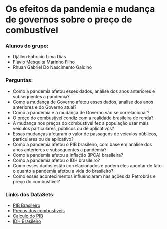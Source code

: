 # Os efeitos da pandemia e mudança de governos sobre o preço de combustível 

### Alunos do grupo: 
- Djállen Fabrício Lima Dias
- Flávio Mesquita Marinho Filho
- Rhuan Gabriel Do Nascimento Galdino

### Perguntas:
- Como a pandemia afetou esses dados, análise dos anos anteriores e subsequentes a pandemia?
- Como a mudança de Governo afetou esses dados, análise dos anos anteriores e do Governo atual?
- Como a pandemia e a mudança de Governo vão se correlacionar?
- O preço do combustível condiz com a realidade brasileira de renda?
- A mudança nos preços do combustível fez a população usar mais veículos particulares, públicos ou de aplicativos?
- Essas mudanças afetaram o valor de passagens de veículos públicos, particulares ou de aplicativo?
- Como a pandemia afetou o PIB brasileiro, com base em análise dos anos anteriores e subsequentes a pandemia?
- Como a pandemia afetou a inflação (IPCA) brasileira?
- Como a pandemia afetou o IDH brasileiro?
- Como esses dados estão correlacionados e podem eles apontar de fato o quanto a pandemia afetou a vida do brasileiro?
- Como esses acontecimentos influenciaram nas ações da Petrobrás e preço do combustível?

### Links dos DataSets:
- [PIB Brasileiro](https://www.ibge.gov.br/estatisticas/economicas/contas-nacionais/9300-contas-nacionais-trimestrais.html?=&t=series-historicas&utm_source=landing&utm_medium=explica&utm_campaign=pib#evolucao-taxa)
- [Preços dos combustíveis](https://www.kaggle.com/datasets/matheusfreitag/gas-prices-in-brazil)
- [Calculo do PIB](https://www.ibge.gov.br/explica/pib.php)
- [IDH Brasileiro](https://www.kaggle.com/datasets/fidelissauro/indice-desenvolviment-humano-brasil)


